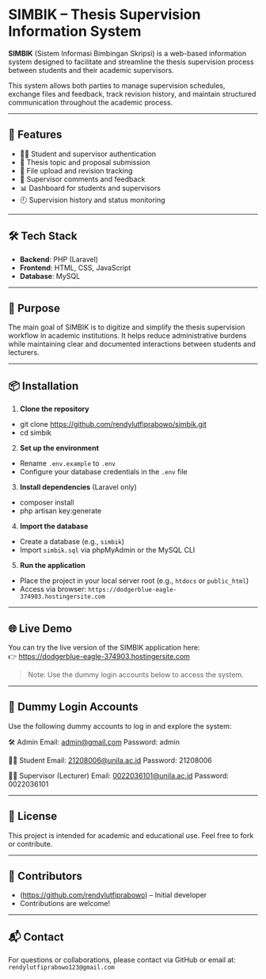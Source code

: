 # SIMBIK – Thesis Supervision Information System

**SIMBIK** (Sistem Informasi Bimbingan Skripsi) is a web-based information system designed to facilitate and streamline the thesis supervision process between students and their academic supervisors.

This system allows both parties to manage supervision schedules, exchange files and feedback, track revision history, and maintain structured communication throughout the academic process.
 
---

## 🔧 Features

- 🧑‍🎓 Student and supervisor authentication
- 📝 Thesis topic and proposal submission
- 📁 File upload and revision tracking
- 💬 Supervisor comments and feedback
- 📊 Dashboard for students and supervisors
- 🕘 Supervision history and status monitoring

---

## 🛠 Tech Stack

- **Backend**: PHP (Laravel)
- **Frontend**: HTML, CSS, JavaScript  
- **Database**: MySQL  
 

---

## 🚀 Purpose

The main goal of SIMBIK is to digitize and simplify the thesis supervision workflow in academic institutions. It helps reduce administrative burdens while maintaining clear and documented interactions between students and lecturers.

---

## 📦 Installation

1. **Clone the repository**  
- git clone https://github.com/rendylutfiprabowo/simbik.git
- cd simbik

2. **Set up the environment**  
- Rename `.env.example` to `.env`
- Configure your database credentials in the `.env` file

3. **Install dependencies** (Laravel only)  
- composer install
- php artisan key:generate

4. **Import the database**  
- Create a database (e.g., `simbik`)
- Import `simbik.sql` via phpMyAdmin or the MySQL CLI

5. **Run the application**  
- Place the project in your local server root (e.g., `htdocs` or `public_html`)
- Access via browser: `https://dodgerblue-eagle-374903.hostingersite.com`

---

## 🌐 Live Demo

You can try the live version of the SIMBIK application here:  
👉  https://dodgerblue-eagle-374903.hostingersite.com 

> Note: Use the dummy login accounts below to access the system.
---
## 🔐 Dummy Login Accounts
Use the following dummy accounts to log in and explore the system:

🛠 Admin
Email: admin@gmail.com
Password: admin

👨‍🎓 Student
Email: 21208006@unila.ac.id
Password: 21208006

👨‍🏫 Supervisor (Lecturer)
Email: 0022036101@unila.ac.id
Password: 0022036101

---

## 📄 License

This project is intended for academic and educational use. Feel free to fork or contribute.

---

## 👥 Contributors

- (https://github.com/rendylutfiprabowo) – Initial developer  
- Contributions are welcome!

---

## 📬 Contact

For questions or collaborations, please contact via GitHub or email at: `rendylutfiprabowo123@gmail.com`
